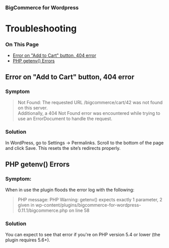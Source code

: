 <div><h3 class="sub-docs-type" id="bigcommerce-for-wordpress">BigCommerce for Wordpress</h3>
<h1 class="sub-docs-title">Troubleshooting</h1>
<div class="otp" id="no-index">
	<h3> On This Page </h3>
	<ul>
        <li><a href="#troubleshooting_add-cart-error">Error on "Add to Cart" button, 404 error</a></li>
        <li><a href="#troubleshooting_php-getenv">PHP getenv() Errors</a></li>
	</ul>
</div>

<a href='#troubleshooting_add-cart-error' aria-hidden='true' class='block-anchor'  id='troubleshooting_add-cart-error'><i aria-hidden='true' class='linkify icon'></i></a>

## Error on "Add to Cart" button, 404 error

### Symptom

> Not Found: The requested URL /bigcommerce/cart/42 was not found on this server.  
> Additionally, a 404 Not Found error was encountered while trying to use an ErrorDocument to handle the request.

### Solution
In WordPress, go to Settings → Permalinks. Scroll to the bottom of the page and click Save. This resets the site’s redirects properly.



<a href='#troubleshooting_php-getenv' aria-hidden='true' class='block-anchor'  id='troubleshooting_php-getenv'><i aria-hidden='true' class='linkify icon'></i></a>

## PHP getenv() Errors

### Symptom: 
When in use the plugin floods the error log with the following:


> PHP message: PHP Warning: getenv() expects exactly 1 parameter, 2 given in wp-content/plugins/bigcommerce-for-wordpress-0.11.1/bigcommerce.php on line 58


### Solution
You can expect to see that error if you're on PHP version 5.4 or lower (the plugin requires 5.6+).

